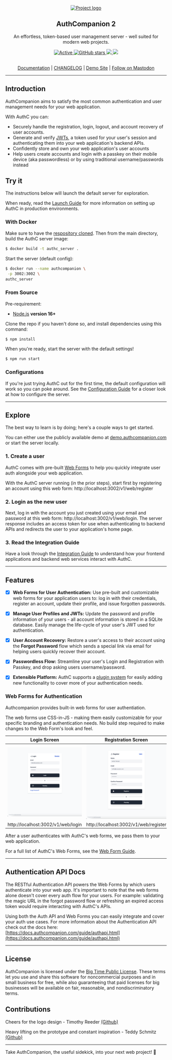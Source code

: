 <p align="center">
  <a href="https://github.com/authcompanion/authcompanion2" rel="noopener">
 <img width=200px height=200px src="https://i.imgur.com/VjsHEC9.png" alt="Project logo"></a>
</p>

<h2 align="center"><b>AuthCompanion 2</b></h2>

<p align="center"> An effortless, token-based user management server - well suited for modern web projects.
</p>

<div align="center">

  <a href="">
     <img alt="Active" src="https://img.shields.io/badge/status-looking%20for%20early%20adopter%20feedback-orange?">
   </a>
   <a href="https://github.com/authcompanion/authcompanion2/stargazers">
     <img alt="GitHub stars" src="https://img.shields.io/github/stars/authcompanion/authcompanion2">
   </a>
   <a href="https://nodejs.org/en/">
     <img src="https://img.shields.io/badge/node-v18.5.0-green?logo=node.js"/>
   </a>
      <a href="https://github.com/authcompanion/authcompanion2/tags">
     <img src="https://img.shields.io/github/v/release/authcompanion/authcompanion2?color=purple&include_prereleases&style=flat-square"/>
   </a>

</div>
<br />
<p align="center">  <a href="https://docs.authcompanion.com/"> Documentation</a> | <a href="https://github.com/authcompanion/authcompanion2/blob/main/CHANGELOG.md"> CHANGELOG</a> | <a href="https://demo.authcompanion.com/v1/web/login"> Demo Site</a> | <a rel="me" href="https://hachyderm.io/@paulfish"> Follow on Mastodon</a>
</p>

---

## Introduction

AuthCompanion aims to satisfy the most common authentication and user management needs for your web application.

With AuthC you can:

- Securely handle the registration, login, logout, and account recovery of user accounts.
- Generate and verify [JWTs](https://jwt.io/introduction), a token used for your user's session and authenticating them into your web application's backend APIs.
- Confidently store and own your web application's user accounts
- Help users create accounts and login with a passkey on their mobile device (aka passwordless) or by using traditional username/passwords instead

## Try it

The instructions below will launch the default server for exploration.

When ready, read the [Launch Guide](https://docs.authcompanion.com/guide/launch.html) for more information on setting up AuthC in production environments.

### With Docker

Make sure to have the
[respository cloned](https://docs.github.com/en/repositories/creating-and-managing-repositories/cloning-a-repository).
Then from the main directory, build the AuthC server image:

```bash
$ docker build -t authc_server .
```

Start the server (default config):

```bash
$ docker run --name authcompanion \
 -p 3002:3002 \
authc_server
```

### From Source

Pre-requirement:

- [Node.js](http://nodejs.org) **version 16+**

Clone the repo if you haven't done so, and install dependencies using this
command:

```bash
$ npm install
```

When you're ready, start the server with the default settings!

```bash
$ npm run start
```

### Configurations

If you're just trying AuthC out for the first time, the default configuration will work so you can poke around. See the [Configuration Guide](https://docs.authcompanion.com/guide/configuration.html) for a closer look at how to configure the server.

---

## Explore

The best way to learn is by doing; here's a couple ways to get started.

You can either use the publicly available demo at [demo.authcompanion.com](https://demo.authcompanion.com/v1/web/login) or start the server locally.

### 1. Create a user

AuthC comes with pre-built [Web Forms](#web-forms-for-authentication) to help
you quickly integrate user auth alongside your web application.

With the AuthC server running (in the prior steps), start first by registering an account using this
web form: http://localhost:3002/v1/web/register

### 2. Login as the new user

Next, log in with the account you just created using your email and password at
this web form: http://localhost:3002/v1/web/login. The server response includes
an access token for use when authenticating to backend APIs and redirects the user to your application's home page.

### 3. Read the Integration Guide

Have a look through the [Integration Guide](https://docs.authcompanion.com/guide/integrate.html) to understand how your frontend applications and backend web services interact with AuthC.

---

## Features

- [x] **Web Forms for User Authentication:** Use pre-built and customizable web
      forms for your application users to: log in with their credentials,
      register an account, update their profile, and issue forgotten passwords.

- [x] **Manage User Profiles and JWTs:** Update the password and profile
      information of your users - all account information is stored in a SQLite
      database. Easily manage the life-cycle of your user's JWT used for
      authentication.

- [x] **User Account Recovery:** Restore a user's access to their account using
      the **Forgot Password** flow which sends a special link via email for
      helping users quickly recover their account.

- [x] **Passwordless Flow:** Streamline your user's Login and Registration with Passkey,
      and drop asking users username/password.

- [x] **Extensible Platform:** AuthC supports a
      [plugin system](https://www.fastify.io/docs/latest/Reference/Plugins/) for
      easily adding new functionality to cover more of your authentication needs.

### Web Forms for Authentication

Authcompanion provides built-in web forms for user authentiation.

The web forms use CSS-in-JS - making them easily customizable for
your specific branding and authentication needs. No build step required to make
changes to the Web Form's look and feel.

|             Login Screen             |            Registration Screen             |
| :----------------------------------: | :----------------------------------------: |
| ![Login](./.github/public/login.png) | ![Register](./.github/public/register.png) |
|  http://localhost:3002/v1/web/login  |   http://localhost:3002/v1/web/register    |

After a user authenticates with AuthC's web forms, we pass them to your web application.

For a full list of AuthC's Web Forms, see the [Web Form Guide](https://docs.authcompanion.com/guide/webforms.html).

---

## Authentication API Docs

The RESTful Authentication API powers the Web Forms by which users authenticate into your web app. It's important to note that the web forms alone doesn't cover every auth flow for your users. For example: validating the magic URL in the forgot password flow or refreshing an expired access token would require interacting with AuthC's APIs.

Using both the Auth API and Web Forms you can easily integrate and cover your auth use cases. For more information about the Authentication API check out the docs here: [https://docs.authcompanion.com/guide/authapi.html](https://docs.authcompanion.com/guide/authapi.html)

---

## License

AuthCompanion is licensed under the
[Big Time Public License](https://bigtimelicense.com/versions/2.0.1). These
terms let you use and share this software for noncommercial purposes and in
small business for free, while also guaranteeing that paid licenses for big
businesses will be available on fair, reasonable, and nondiscriminatory terms.

## Contributions

Cheers for the logo design - Timothy Reeder
[(Github)](https://github.com/tokonoma)

Heavy lifting on the prototype and constant inspiration - Teddy Schmitz
[(Github)](https://github.com/Teddy-Schmitz)

---

Take AuthCompanion, the useful sidekick, into your next web project! 👏
